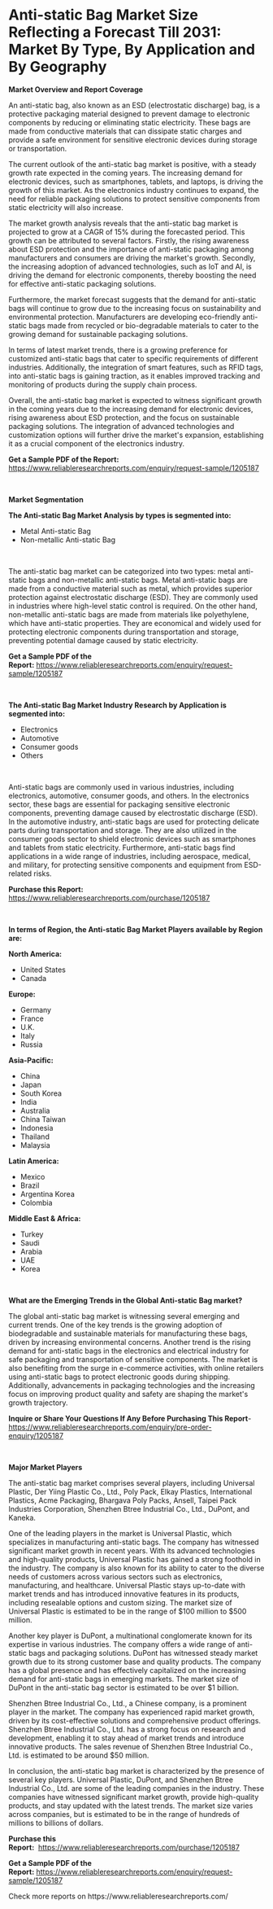 <p><h1>Anti-static Bag Market Size Reflecting a Forecast Till 2031: Market By Type, By Application and By Geography</h1></p><p><strong>Market Overview and Report Coverage</strong></p>
<p><p>An anti-static bag, also known as an ESD (electrostatic discharge) bag, is a protective packaging material designed to prevent damage to electronic components by reducing or eliminating static electricity. These bags are made from conductive materials that can dissipate static charges and provide a safe environment for sensitive electronic devices during storage or transportation.</p><p>The current outlook of the anti-static bag market is positive, with a steady growth rate expected in the coming years. The increasing demand for electronic devices, such as smartphones, tablets, and laptops, is driving the growth of this market. As the electronics industry continues to expand, the need for reliable packaging solutions to protect sensitive components from static electricity will also increase.</p><p>The market growth analysis reveals that the anti-static bag market is projected to grow at a CAGR of 15% during the forecasted period. This growth can be attributed to several factors. Firstly, the rising awareness about ESD protection and the importance of anti-static packaging among manufacturers and consumers are driving the market's growth. Secondly, the increasing adoption of advanced technologies, such as IoT and AI, is driving the demand for electronic components, thereby boosting the need for effective anti-static packaging solutions.</p><p>Furthermore, the market forecast suggests that the demand for anti-static bags will continue to grow due to the increasing focus on sustainability and environmental protection. Manufacturers are developing eco-friendly anti-static bags made from recycled or bio-degradable materials to cater to the growing demand for sustainable packaging solutions.</p><p>In terms of latest market trends, there is a growing preference for customized anti-static bags that cater to specific requirements of different industries. Additionally, the integration of smart features, such as RFID tags, into anti-static bags is gaining traction, as it enables improved tracking and monitoring of products during the supply chain process.</p><p>Overall, the anti-static bag market is expected to witness significant growth in the coming years due to the increasing demand for electronic devices, rising awareness about ESD protection, and the focus on sustainable packaging solutions. The integration of advanced technologies and customization options will further drive the market's expansion, establishing it as a crucial component of the electronics industry.</p></p>
<p><strong>Get a Sample PDF of the Report:</strong> <a href="https://www.reliableresearchreports.com/enquiry/request-sample/1205187">https://www.reliableresearchreports.com/enquiry/request-sample/1205187</a></p>
<p>&nbsp;</p>
<p><strong>Market Segmentation</strong></p>
<p><strong>The Anti-static Bag Market Analysis by types is segmented into:</strong></p>
<p><ul><li>Metal Anti-static Bag</li><li>Non-metallic Anti-static Bag</li></ul></p>
<p>&nbsp;</p>
<p><p>The anti-static bag market can be categorized into two types: metal anti-static bags and non-metallic anti-static bags. Metal anti-static bags are made from a conductive material such as metal, which provides superior protection against electrostatic discharge (ESD). They are commonly used in industries where high-level static control is required. On the other hand, non-metallic anti-static bags are made from materials like polyethylene, which have anti-static properties. They are economical and widely used for protecting electronic components during transportation and storage, preventing potential damage caused by static electricity.</p></p>
<p><strong>Get a Sample PDF of the Report:</strong>&nbsp;<a href="https://www.reliableresearchreports.com/enquiry/request-sample/1205187">https://www.reliableresearchreports.com/enquiry/request-sample/1205187</a></p>
<p>&nbsp;</p>
<p><strong>The Anti-static Bag Market Industry Research by Application is segmented into:</strong></p>
<p><ul><li>Electronics</li><li>Automotive</li><li>Consumer goods</li><li>Others</li></ul></p>
<p>&nbsp;</p>
<p><p>Anti-static bags are commonly used in various industries, including electronics, automotive, consumer goods, and others. In the electronics sector, these bags are essential for packaging sensitive electronic components, preventing damage caused by electrostatic discharge (ESD). In the automotive industry, anti-static bags are used for protecting delicate parts during transportation and storage. They are also utilized in the consumer goods sector to shield electronic devices such as smartphones and tablets from static electricity. Furthermore, anti-static bags find applications in a wide range of industries, including aerospace, medical, and military, for protecting sensitive components and equipment from ESD-related risks.</p></p>
<p><strong>Purchase this Report:</strong>&nbsp; <a href="https://www.reliableresearchreports.com/purchase/1205187">https://www.reliableresearchreports.com/purchase/1205187</a></p>
<p>&nbsp;</p>
<p><strong>In terms of Region, the Anti-static Bag Market Players available by Region are:</strong></p>
<p>
    <p> <strong> North America: </strong>
        <ul>
            <li>United States</li>
            <li>Canada</li>
        </ul>
        </p> 
    <p> <strong> Europe: </strong>
        <ul>
            <li>Germany</li>
            <li>France</li>
            <li>U.K.</li>
            <li>Italy</li>
            <li>Russia</li>
        </ul>
        </p> 
    <p> <strong> Asia-Pacific: </strong>
        <ul>
            <li>China</li>
            <li>Japan</li>
            <li>South Korea</li>
            <li>India</li>
            <li>Australia</li>
            <li>China Taiwan</li>
            <li>Indonesia</li>
            <li>Thailand</li>
            <li>Malaysia</li>
        </ul>
        </p> 
    <p> <strong> Latin America: </strong>
        <ul>
            <li>Mexico</li>
            <li>Brazil</li>
            <li>Argentina Korea</li>
            <li>Colombia</li>
        </ul>
        </p> 
    <p> <strong> Middle East & Africa: </strong>
        <ul>
            <li>Turkey</li>
            <li>Saudi</li>
            <li>Arabia</li>
            <li>UAE</li>
            <li>Korea</li>
        </ul>
    </p>
    </p>
<p>&nbsp;</p>
<p><strong>What are the Emerging Trends in the Global Anti-static Bag market?</strong></p>
<p><p>The global anti-static bag market is witnessing several emerging and current trends. One of the key trends is the growing adoption of biodegradable and sustainable materials for manufacturing these bags, driven by increasing environmental concerns. Another trend is the rising demand for anti-static bags in the electronics and electrical industry for safe packaging and transportation of sensitive components. The market is also benefiting from the surge in e-commerce activities, with online retailers using anti-static bags to protect electronic goods during shipping. Additionally, advancements in packaging technologies and the increasing focus on improving product quality and safety are shaping the market's growth trajectory.</p></p>
<p><strong>Inquire or Share Your Questions If Any Before Purchasing This Report</strong>- <a href="https://www.reliableresearchreports.com/enquiry/pre-order-enquiry/1205187">https://www.reliableresearchreports.com/enquiry/pre-order-enquiry/1205187</a></p>
<p>&nbsp;</p>
<p><strong>Major Market Players</strong></p>
<p><p>The anti-static bag market comprises several players, including Universal Plastic, Der Yiing Plastic Co., Ltd., Poly Pack, Elkay Plastics, International Plastics, Acme Packaging, Bhargava Poly Packs, Ansell, Taipei Pack Industries Corporation, Shenzhen Btree Industrial Co., Ltd., DuPont, and Kaneka. </p><p>One of the leading players in the market is Universal Plastic, which specializes in manufacturing anti-static bags. The company has witnessed significant market growth in recent years. With its advanced technologies and high-quality products, Universal Plastic has gained a strong foothold in the industry. The company is also known for its ability to cater to the diverse needs of customers across various sectors such as electronics, manufacturing, and healthcare. Universal Plastic stays up-to-date with market trends and has introduced innovative features in its products, including resealable options and custom sizing. The market size of Universal Plastic is estimated to be in the range of $100 million to $500 million.</p><p>Another key player is DuPont, a multinational conglomerate known for its expertise in various industries. The company offers a wide range of anti-static bags and packaging solutions. DuPont has witnessed steady market growth due to its strong customer base and quality products. The company has a global presence and has effectively capitalized on the increasing demand for anti-static bags in emerging markets. The market size of DuPont in the anti-static bag sector is estimated to be over $1 billion.</p><p>Shenzhen Btree Industrial Co., Ltd., a Chinese company, is a prominent player in the market. The company has experienced rapid market growth, driven by its cost-effective solutions and comprehensive product offerings. Shenzhen Btree Industrial Co., Ltd. has a strong focus on research and development, enabling it to stay ahead of market trends and introduce innovative products. The sales revenue of Shenzhen Btree Industrial Co., Ltd. is estimated to be around $50 million.</p><p>In conclusion, the anti-static bag market is characterized by the presence of several key players. Universal Plastic, DuPont, and Shenzhen Btree Industrial Co., Ltd. are some of the leading companies in the industry. These companies have witnessed significant market growth, provide high-quality products, and stay updated with the latest trends. The market size varies across companies, but is estimated to be in the range of hundreds of millions to billions of dollars.</p></p>
<p><strong>Purchase this Report:</strong>&nbsp;&nbsp;<a href="https://www.reliableresearchreports.com/purchase/1205187">https://www.reliableresearchreports.com/purchase/1205187</a></p>
<p></p>
<p><strong>Get a Sample PDF of the Report:</strong>&nbsp;<a href="https://www.reliableresearchreports.com/enquiry/request-sample/1205187">https://www.reliableresearchreports.com/enquiry/request-sample/1205187</a></p>
<p>Check more reports on https://www.reliableresearchreports.com/</p>